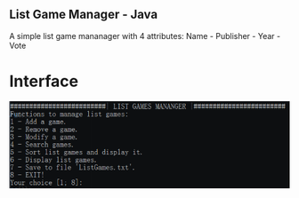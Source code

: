 ## List Game Manager - Java
A simple list game mananager with 4 attributes: Name - Publisher - Year - Vote

# Interface
![Interface](/img/interface.jpg)
